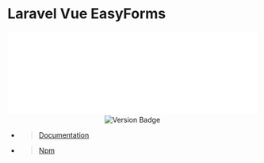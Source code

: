 # Laravel Vue EasyForms

<div style="text-align:center">

![Laravel EasyForms Logo](/src/docs/logos/lvef-logo-large-transparent-bg.png)
![Version Badge](https://img.shields.io/badge/version-0.4.16%40beta-blue)

</div>

- > [Documentation](https://plustimeit.github.io/Laravel-Vue-EasyForms/#/)
- > [Npm](https://www.npmjs.com/package/laravel-vue-easyforms)
